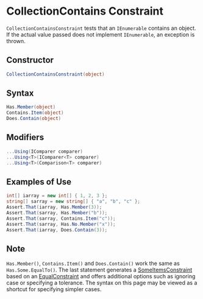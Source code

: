 # CollectionContains Constraint

`CollectionContainsConstraint` tests that an `IEnumerable` contains an object. If the actual value passed does not
implement `IEnumerable`, an exception is thrown.

## Constructor

```csharp
CollectionContainsConstraint(object)
```

## Syntax

```csharp
Has.Member(object)
Contains.Item(object)
Does.Contain(object)
```

## Modifiers

```csharp
...Using(IComparer comparer)
...Using<T>(IComparer<T> comparer)
...Using<T>(Comparison<T> comparer)
```

## Examples of Use

```csharp
int[] iarray = new int[] { 1, 2, 3 };
string[] sarray = new string[] { "a", "b", "c" };
Assert.That(iarray, Has.Member(3));
Assert.That(sarray, Has.Member("b"));
Assert.That(sarray, Contains.Item("c"));
Assert.That(sarray, Has.No.Member("x"));
Assert.That(iarray, Does.Contain(3));
```

## Note

`Has.Member()`, `Contains.Item()` and `Does.Contain()` work the same as `Has.Some.EqualTo()`. The last statement
generates a [SomeItemsConstraint](SomeItemsConstraint.md) based on an [EqualConstraint](EqualConstraint.md) and offers
additional options such as ignoring case or specifying a tolerance. The syntax on this page may be viewed as a shortcut
for specifying simpler cases.
